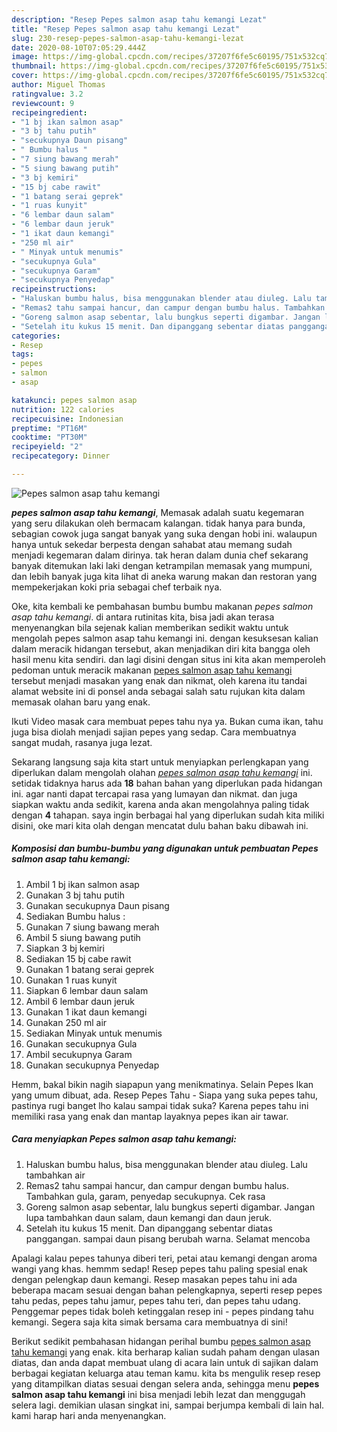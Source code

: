 ```yaml
---
description: "Resep Pepes salmon asap tahu kemangi Lezat"
title: "Resep Pepes salmon asap tahu kemangi Lezat"
slug: 230-resep-pepes-salmon-asap-tahu-kemangi-lezat
date: 2020-08-10T07:05:29.444Z
image: https://img-global.cpcdn.com/recipes/37207f6fe5c60195/751x532cq70/pepes-salmon-asap-tahu-kemangi-foto-resep-utama.jpg
thumbnail: https://img-global.cpcdn.com/recipes/37207f6fe5c60195/751x532cq70/pepes-salmon-asap-tahu-kemangi-foto-resep-utama.jpg
cover: https://img-global.cpcdn.com/recipes/37207f6fe5c60195/751x532cq70/pepes-salmon-asap-tahu-kemangi-foto-resep-utama.jpg
author: Miguel Thomas
ratingvalue: 3.2
reviewcount: 9
recipeingredient:
- "1 bj ikan salmon asap"
- "3 bj tahu putih"
- "secukupnya Daun pisang"
- " Bumbu halus "
- "7 siung bawang merah"
- "5 siung bawang putih"
- "3 bj kemiri"
- "15 bj cabe rawit"
- "1 batang serai geprek"
- "1 ruas kunyit"
- "6 lembar daun salam"
- "6 lembar daun jeruk"
- "1 ikat daun kemangi"
- "250 ml air"
- " Minyak untuk menumis"
- "secukupnya Gula"
- "secukupnya Garam"
- "secukupnya Penyedap"
recipeinstructions:
- "Haluskan bumbu halus, bisa menggunakan blender atau diuleg. Lalu tambahkan air"
- "Remas2 tahu sampai hancur, dan campur dengan bumbu halus. Tambahkan gula, garam, penyedap secukupnya. Cek rasa"
- "Goreng salmon asap sebentar, lalu bungkus seperti digambar. Jangan lupa tambahkan daun salam, daun kemangi dan daun jeruk."
- "Setelah itu kukus 15 menit. Dan dipanggang sebentar diatas panggangan. sampai daun pisang berubah warna. Selamat mencoba"
categories:
- Resep
tags:
- pepes
- salmon
- asap

katakunci: pepes salmon asap 
nutrition: 122 calories
recipecuisine: Indonesian
preptime: "PT16M"
cooktime: "PT30M"
recipeyield: "2"
recipecategory: Dinner

---
```



![Pepes salmon asap tahu kemangi](https://img-global.cpcdn.com/recipes/37207f6fe5c60195/751x532cq70/pepes-salmon-asap-tahu-kemangi-foto-resep-utama.jpg)

<b><i>pepes salmon asap tahu kemangi</i></b>, Memasak adalah suatu kegemaran yang seru dilakukan oleh bermacam kalangan. tidak hanya para bunda, sebagian cowok juga sangat banyak yang suka dengan hobi ini. walaupun hanya untuk sekedar berpesta dengan sahabat atau memang sudah menjadi kegemaran dalam dirinya. tak heran dalam dunia chef sekarang banyak ditemukan laki laki dengan ketrampilan memasak yang mumpuni, dan lebih banyak juga kita lihat di aneka warung makan dan restoran yang mempekerjakan koki pria sebagai chef terbaik nya.

Oke, kita kembali ke pembahasan bumbu bumbu makanan <i>pepes salmon asap tahu kemangi</i>. di antara rutinitas kita, bisa jadi akan terasa menyenangkan bila sejenak kalian memberikan sedikit waktu untuk mengolah pepes salmon asap tahu kemangi ini. dengan kesuksesan kalian dalam meracik hidangan tersebut, akan menjadikan diri kita bangga oleh hasil menu kita sendiri. dan lagi disini dengan situs ini kita akan memperoleh pedoman untuk meracik makanan <u>pepes salmon asap tahu kemangi</u> tersebut menjadi masakan yang enak dan nikmat, oleh karena itu tandai alamat website ini di ponsel anda sebagai salah satu rujukan kita dalam memasak olahan baru yang enak.

Ikuti Video masak cara membuat pepes tahu nya ya. Bukan cuma ikan, tahu juga bisa diolah menjadi sajian pepes yang sedap. Cara membuatnya sangat mudah, rasanya juga lezat.


Sekarang langsung saja kita start untuk menyiapkan perlengkapan yang diperlukan dalam mengolah olahan <u><i>pepes salmon asap tahu kemangi</i></u> ini. setidak tidaknya harus ada <b>18</b> bahan bahan yang diperlukan pada hidangan ini. agar nanti dapat tercapai rasa yang lumayan dan nikmat. dan juga siapkan waktu anda sedikit, karena anda akan mengolahnya paling tidak dengan <b>4</b> tahapan. saya ingin berbagai hal yang diperlukan sudah kita miliki disini, oke mari kita olah dengan mencatat dulu bahan baku dibawah ini.

<!--inarticleads1-->

##### Komposisi dan bumbu-bumbu yang digunakan untuk pembuatan Pepes salmon asap tahu kemangi:

1. Ambil 1 bj ikan salmon asap
1. Gunakan 3 bj tahu putih
1. Gunakan secukupnya Daun pisang
1. Sediakan  Bumbu halus :
1. Gunakan 7 siung bawang merah
1. Ambil 5 siung bawang putih
1. Siapkan 3 bj kemiri
1. Sediakan 15 bj cabe rawit
1. Gunakan 1 batang serai geprek
1. Gunakan 1 ruas kunyit
1. Siapkan 6 lembar daun salam
1. Ambil 6 lembar daun jeruk
1. Gunakan 1 ikat daun kemangi
1. Gunakan 250 ml air
1. Sediakan  Minyak untuk menumis
1. Gunakan secukupnya Gula
1. Ambil secukupnya Garam
1. Gunakan secukupnya Penyedap


Hemm, bakal bikin nagih siapapun yang menikmatinya. Selain Pepes Ikan yang umum dibuat, ada. Resep Pepes Tahu - Siapa yang suka pepes tahu, pastinya rugi banget lho kalau sampai tidak suka? Karena pepes tahu ini memiliki rasa yang enak dan mantap layaknya pepes ikan air tawar. 

<!--inarticleads2-->

##### Cara menyiapkan Pepes salmon asap tahu kemangi:

1. Haluskan bumbu halus, bisa menggunakan blender atau diuleg. Lalu tambahkan air
1. Remas2 tahu sampai hancur, dan campur dengan bumbu halus. Tambahkan gula, garam, penyedap secukupnya. Cek rasa
1. Goreng salmon asap sebentar, lalu bungkus seperti digambar. Jangan lupa tambahkan daun salam, daun kemangi dan daun jeruk.
1. Setelah itu kukus 15 menit. Dan dipanggang sebentar diatas panggangan. sampai daun pisang berubah warna. Selamat mencoba


Apalagi kalau pepes tahunya diberi teri, petai atau kemangi dengan aroma wangi yang khas. hemmm sedap! Resep pepes tahu paling spesial enak dengan pelengkap daun kemangi. Resep masakan pepes tahu ini ada beberapa macam sesuai dengan bahan pelengkapnya, seperti resep pepes tahu pedas, pepes tahu jamur, pepes tahu teri, dan pepes tahu udang. Penggemar pepes tidak boleh ketinggalan resep ini - pepes pindang tahu kemangi. Segera saja kita simak bersama cara membuatnya di sini! 

Berikut sedikit pembahasan hidangan perihal bumbu <u>pepes salmon asap tahu kemangi</u> yang enak. kita berharap kalian sudah paham dengan ulasan diatas, dan anda dapat membuat ulang di acara lain untuk di sajikan dalam berbagai kegiatan keluarga atau teman kamu. kita bs mengulik resep resep yang ditampilkan diatas sesuai dengan selera anda, sehingga menu <b>pepes salmon asap tahu kemangi</b> ini bisa menjadi lebih lezat dan menggugah selera lagi. demikian ulasan singkat ini, sampai berjumpa kembali di lain hal. kami harap hari anda menyenangkan.
